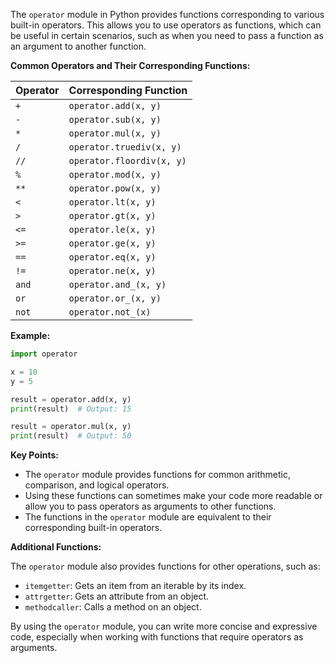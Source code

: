 The `operator` module in Python provides functions corresponding to various built-in operators. This allows you to use operators as functions, which can be useful in certain scenarios, such as when you need to pass a function as an argument to another function.

**Common Operators and Their Corresponding Functions:**

| Operator | Corresponding Function |
|---|---|
| `+` | `operator.add(x, y)` |
| `-` | `operator.sub(x, y)` |
| `*` | `operator.mul(x, y)` |
| `/` | `operator.truediv(x, y)` |
| `//` | `operator.floordiv(x, y)` |
| `%` | `operator.mod(x, y)` |
| `**` | `operator.pow(x, y)` |
| `<` | `operator.lt(x, y)` |
| `>` | `operator.gt(x, y)` |
| `<=` | `operator.le(x, y)` |
| `>=` | `operator.ge(x, y)` |
| `==` | `operator.eq(x, y)` |
| `!=` | `operator.ne(x, y)` |
| `and` | `operator.and_(x, y)` |
| `or` | `operator.or_(x, y)` |
| `not` | `operator.not_(x)` |

**Example:**

```python
import operator

x = 10
y = 5

result = operator.add(x, y)
print(result)  # Output: 15

result = operator.mul(x, y)
print(result)  # Output: 50
```

**Key Points:**

- The `operator` module provides functions for common arithmetic, comparison, and logical operators.
- Using these functions can sometimes make your code more readable or allow you to pass operators as arguments to other functions.
- The functions in the `operator` module are equivalent to their corresponding built-in operators.

**Additional Functions:**

The `operator` module also provides functions for other operations, such as:

- `itemgetter`: Gets an item from an iterable by its index.
- `attrgetter`: Gets an attribute from an object.
- `methodcaller`: Calls a method on an object.

By using the `operator` module, you can write more concise and expressive code, especially when working with functions that require operators as arguments.
